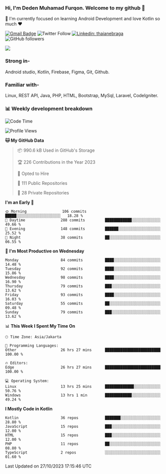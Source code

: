 ### Hi, I'm Deden Muhamad Furqon. Welcome to my github 👋

<!--
**furqoncreative/furqoncreative** is a ✨ _special_ ✨ repository because its `README.md` (this file) appears on your GitHub profile.

Here are some ideas to get you started:

- 🔭 I’m currently working on ...
- 👯 I’m looking to collaborate on ...
- 🤔 I’m looking for help with ...
- 💬 Ask me about ...
- 📫 How to reach me: ...
- 😄 Pronouns: ...
- ⚡ Fun fact: ...
-->

  🌱 I'm currently focused on learning Android Development and love Kotlin so much ❤ 

[![Gmail Badge](https://img.shields.io/badge/-furqoncreative24@gmail.com-c14438?style=flat-square&logo=Gmail&logoColor=white&link=mailto:furqoncreative24@gmail.com)](mailto:furqoncreative24@gmail.com)
![Twitter Follow](https://img.shields.io/twitter/follow/furqoncreative?label=Follow)
[![Linkedin: thaianebraga](https://img.shields.io/badge/-Deden_Muhamad_Furqon-blue?style=flat-square&logo=Linkedin&logoColor=white&link=https://www.linkedin.com/in/anmol-p-singh/)](https://www.linkedin.com/in/furqoncreative/)
![GitHub followers](https://img.shields.io/github/followers/furqoncreative?label=Follow&style=social)

<img src="https://github-readme-stats.sera5-dev.vercel.app/api?username=furqoncreative&hide=stars&show_icons=true&count_private=true&include_all_commits=true&title_color=#008080&icon_color=#008080&hide_border=true" width="">

### Strong in-

Android studio, Kotlin, Firebase, Figma, Git, Github.

### Familiar with-
Linux, REST API, Java, PHP, HTML, Bootstrap, MySql, Laravel, CodeIgniter.

### 📊 Weekly development breakdown

<!--START_SECTION:waka-->
![Code Time](http://img.shields.io/badge/Code%20Time-1%2C401%20hrs%2016%20mins-blue)

![Profile Views](http://img.shields.io/badge/Profile%20Views-1-blue)

**🐱 My GitHub Data** 

> 📦 990.6 kB Used in GitHub's Storage 
 > 
> 🏆 226 Contributions in the Year 2023
 > 
> 💼 Opted to Hire
 > 
> 📜 111 Public Repositories 
 > 
> 🔑 28 Private Repositories 
 > 
**I'm an Early 🐤** 

```text
🌞 Morning                106 commits         █████░░░░░░░░░░░░░░░░░░░░   18.28 % 
🌆 Daytime                288 commits         ████████████░░░░░░░░░░░░░   49.66 % 
🌃 Evening                148 commits         ██████░░░░░░░░░░░░░░░░░░░   25.52 % 
🌙 Night                  38 commits          ██░░░░░░░░░░░░░░░░░░░░░░░   06.55 % 
```
📅 **I'm Most Productive on Wednesday** 

```text
Monday                   84 commits          ████░░░░░░░░░░░░░░░░░░░░░   14.48 % 
Tuesday                  92 commits          ████░░░░░░░░░░░░░░░░░░░░░   15.86 % 
Wednesday                98 commits          ████░░░░░░░░░░░░░░░░░░░░░   16.90 % 
Thursday                 79 commits          ███░░░░░░░░░░░░░░░░░░░░░░   13.62 % 
Friday                   93 commits          ████░░░░░░░░░░░░░░░░░░░░░   16.03 % 
Saturday                 55 commits          ██░░░░░░░░░░░░░░░░░░░░░░░   09.48 % 
Sunday                   79 commits          ███░░░░░░░░░░░░░░░░░░░░░░   13.62 % 
```


📊 **This Week I Spent My Time On** 

```text
🕑︎ Time Zone: Asia/Jakarta

💬 Programming Languages: 
Other                    26 hrs 27 mins      █████████████████████████   100.00 % 

🔥 Editors: 
Edge                     26 hrs 27 mins      █████████████████████████   100.00 % 

💻 Operating System: 
Linux                    13 hrs 25 mins      █████████████░░░░░░░░░░░░   50.76 % 
Windows                  13 hrs 1 min        ████████████░░░░░░░░░░░░░   49.24 % 
```

**I Mostly Code in Kotlin** 

```text
Kotlin                   36 repos            ███████░░░░░░░░░░░░░░░░░░   28.80 % 
JavaScript               15 repos            ███░░░░░░░░░░░░░░░░░░░░░░   12.00 % 
HTML                     15 repos            ███░░░░░░░░░░░░░░░░░░░░░░   12.00 % 
PHP                      11 repos            ██░░░░░░░░░░░░░░░░░░░░░░░   08.80 % 
TypeScript               2 repos             ░░░░░░░░░░░░░░░░░░░░░░░░░   01.60 % 
```




 Last Updated on 27/10/2023 17:15:46 UTC
<!--END_SECTION:waka-->
